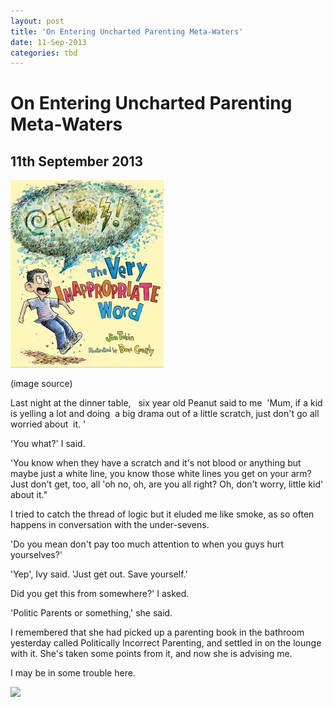 ```yaml
---
layout: post
title: 'On Entering Uncharted Parenting Meta-Waters'
date: 11-Sep-2013
categories: tbd
---
```


# On Entering Uncharted Parenting Meta-Waters

## 11th September 2013

 

<img class="photo-horiz" src="/images/2013/09/VeryInappropriateWord-high-res-cvr-245x300.jpg" />

<p <a href="http://mackidsbooks.com/">(image source)</a></p>

Last night at the dinner table,    six year old Peanut said to me  'Mum,   if a kid is yelling a lot and doing  a big drama out of a little scratch, just don't go all worried about  it. '

'You what?' I said.

'You know when they have a scratch and it's not blood or anything but maybe just a white line, you know those white lines you get on your arm? Just don't get, too, all 'oh no, oh, are you all right? Oh, don't worry, little kid' about it."

I tried to catch the thread of logic but it eluded me like smoke, as so often happens in conversation with the under-sevens.

'Do you mean don't pay too much attention to when you guys hurt yourselves?'

'Yep', Ivy said. 'Just get out. Save yourself.'

Did you get this from somewhere?' I asked.

'Politic Parents or something,' she said.

I remembered that she had picked up a parenting book in the bathroom yesterday called Politically Incorrect Parenting, and settled in on the lounge with it. She's taken some points from it, and now she is advising me.

I may be in some trouble here.

<a href="http://www.facebook.com/sharer.php?u=&amp;linkname=On%20Entering%20Uncharted%20Parenting%20Meta-Waters"><img src="http://shongjog.files.wordpress.com/2008/04/share-on-facebook.gif?" />
